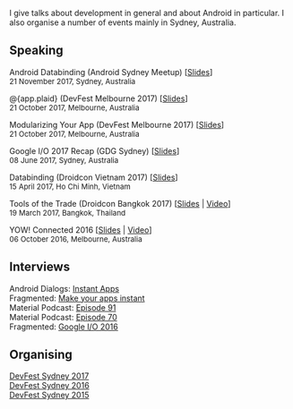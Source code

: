 I give talks about development in general and about Android in particular. I also organise a number of events mainly in Sydney, Australia.

## Speaking
Android Databinding (Android Sydney Meetup) [[Slides](https://goo.gl/66nkVd)]  
<span style="font-size:small">21 November 2017, Sydney, Australia</span>  

@{app.plaid} (DevFest Melbourne 2017) [[Slides](https://goo.gl/TyDW5o)]  
<span style="font-size:small">21 October 2017, Melbourne, Australia</span>  

Modularizing Your App (DevFest Melbourne 2017) [[Slides](https://goo.gl/TyDW5o)]  
<span style="font-size:small">21 October 2017, Melbourne, Australia</span>  

Google I/O 2017 Recap (GDG Sydney) [[Slides](https://goo.gl/AqisTE)]  
<span style="font-size:small">08 June 2017, Sydney, Australia</span>  

Databinding (Droidcon Vietnam 2017) [[Slides](ttps://goo.gl/Aq267g)]  
<span style="font-size:small">15 April 2017, Ho Chi Minh, Vietnam</span>  

Tools of the Trade (Droidcon Bangkok 2017) [[Slides](https://goo.gl/OC5Vs3) | [Video](https://youtu.be/d3nXi7R9UuI)]  
<span style="font-size:small">19 March 2017, Bangkok, Thailand</span>


YOW! Connected 2016 [[Slides](https://docs.google.com/presentation/d/1L6kxqdaUS7iUorm35qH7yCbkWoh41VBX63zOcPyT0Is/embed?start=false&amp;loop=false&amp;delayms=3000) | [Video](https://www.youtube.com/watch?v=F1rUWGfKkZY)]   
<span style="font-size:small">06 October 2016, Melbourne, Australia</span>

## Interviews
Android Dialogs: [Instant Apps](https://www.youtube.com/watch?v=scf-ewzDwck)  
Fragmented: [Make your apps instant](http://fragmentedpodcast.com/episodes/90/)  
Material Podcast: [Episode 91](https://www.relay.fm/material/91)  
Material Podcast: [Episode 70](https://www.relay.fm/material/70)  
Fragmented: [Google I/O 2016](http://fragmentedpodcast.com/episodes/43/)

## Organising
[DevFest Sydney 2017](http://devfest.org.au/)  
[DevFest Sydney 2016](http://2016.devfest.org.au/)  
[DevFest Sydney 2015](http://2015.devfest.org.au/)  